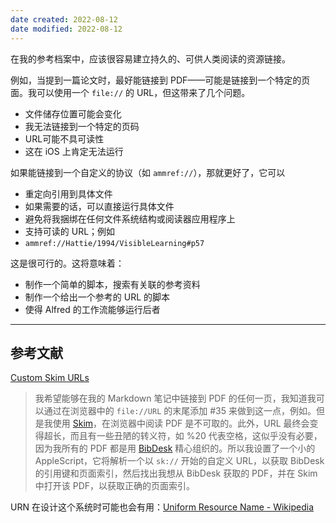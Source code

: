```yaml
---
date created: 2022-08-12
date modified: 2022-08-12
---
```

在我的参考档案中，应该很容易建立持久的、可供人类阅读的资源链接。

例如，当提到一篇论文时，最好能链接到 PDF——可能是链接到一个特定的页面。我可以使用一个 `file://` 的 URL，但这带来了几个问题。

- 文件储存位置可能会变化
- 我无法链接到一个特定的页码
- URL可能不具可读性
- 这在 iOS 上肯定无法运行

如果能链接到一个自定义的协议（如 `ammref://`），那就更好了，它可以

- 重定向引用到具体文件
- 如果需要的话，可以直接运行具体文件
- 避免将我捆绑在任何文件系统结构或阅读器应用程序上
- 支持可读的 URL；例如
- `ammref://Hattie/1994/VisibleLearning#p57`

这是很可行的。这将意味着：

- 制作一个简单的脚本，搜索有关联的参考资料
- 制作一个给出一个参考的 URL 的脚本
- 使得 Alfred 的工作流能够运行后者

___

## 参考文献

[Custom Skim URLs](http://www.dansheffler.com/blog/2014-07-02-custom-skim-urls/)

> 我希望能够在我的 Markdown 笔记中链接到 PDF 的任何一页，我知道我可以通过在浏览器中的 `file://URL` 的末尾添加 #35 来做到这一点，例如。但是我使用 [Skim](http://skim-app.sourceforge.net/)，在浏览器中阅读 PDF 是不可取的。此外，URL 最终会变得超长，而且有一些丑陋的转义符，如 %20 代表空格，这似乎没有必要，因为我所有的 PDF 都是用 [BibDesk](http://bibdesk.sourceforge.net/) 精心组织的。所以我设置了一个小的 AppleScript，它将解析一个以 `sk://` 开始的自定义 URL，以获取 BibDesk 的引用键和页面索引，然后找出我想从 BibDesk 获取的 PDF，并在 Skim 中打开该 PDF，以获取正确的页面索引。

URN 在设计这个系统时可能也会有用：[Uniform Resource Name - Wikipedia](https://en.wikipedia.org/wiki/Uniform_Resource_Name)
